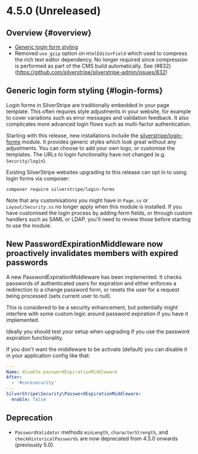 # 4.5.0 (Unreleased)

## Overview {#overview}

 * [Generic login form styling](#login-forms)
 * Removed `use_gzip` option on `HtmlEditorField` which used to compress the rich text editor dependency.
   No longer required since compression is performed as part of the CMS build automatically.
   See (#832)(https://github.com/silverstripe/silverstripe-admin/issues/832)

## Generic login form styling {#login-forms}

Login forms in SilverStripe are traditionally embedded in your page template.
This often requires style adjustments in your website, for example to cover variations
such as error messages and validation feedback. It also complicates
more advanced login flows such as multi-factor authentication.

Starting with this release, new installations include the
[silverstripe/login-forms](https://github.com/silverstripe/silverstripe-login-forms)
module. It provides generic styles which look great without any adjustments.
You can choose to add your own logo, or customise the templates.
The URLs to login functionality have not changed (e.g. `Security/login`).

Existing SilverStripe websites upgrading to this release can opt in to using
login forms via composer:

```
composer require silverstripe/login-forms
```

Note that any customisations you might have in `Page.ss` or `Layout/Security.ss`
no longer apply when this module is installed. If you have customised the login process
by adding form fields, or through custom handlers such as SAML or LDAP,
you'll need to review those before starting to use the module.


## New PasswordExpirationMiddleware now proactively invalidates members with expired passwords

A new PasswordExpirationMiddleware has been implemented.
It checks passwords of authenticated users for expiration and either enforces a redirection
to a change password form, or resets the user for a request being processed (sets current user to null).

This is considered to be a security enhancement, but potentially might interfere with some custom logic
around password expiration if you have it implemented.

Ideally you should test your setup when upgrading if you use the password expiration functionality.

If you don't want the middleware to be activate (default) you can disable it in your application config like that:

```yml
---
Name: disable-passwordExpirationMiddleware
After:
  - '#coresecurity'
---
SilverStripe\Security\PasswordExpirationMiddleware:
  enable: false
```

## Deprecation

 * `PasswordValidator` methods `minLength`, `characterStrength`, and `checkHistoricalPasswords` are now deprecated from
  4.5.0 onwards (previously 5.0).
